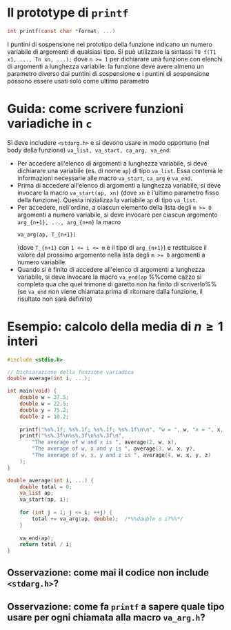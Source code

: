 # Il prototype di `printf`

```c
int printf(const char *format, ...)
```
I puntini di sospensione nel prototipo della funzione indicano un numero variabile di argomenti di qualsiasi tipo. Si può utilizzare la sintassi `T0 f(T1 x1, ..., Tn xn, ...);` dove `n >= 1` per dichiarare una funzione con elenchi di argomenti a lunghezza variabile: la funzione deve avere almeno un parametro diverso dai puntini di sospensione e i puntini di sospensione possono essere usati solo come ultimo parametro

# Guida: come scrivere funzioni variadiche in `c`

Si deve includere `<stdarg.h>` e si devono usare in modo opportuno (nel body della funzione) `va_list, va_start, ca_arg, va_end`:
- Per accedere all'elenco di argomenti a lunghezza variabile, si deve dichiarare una variabile (es. di nome `ap`) di tipo `va_list`. Essa conterrà le informazioni necessarie alle macro `va_start`, `ca_arg` e `va_end`.
- Prima di accedere all'elenco di argomenti a lunghezza variabile, si deve invocare la macro `va_start(ap, xn)` (dove `xn` è l'ultimo parametro fisso della funzione). Questa inizializza la variabile `ap` di tipo `va_list`.
- Per accedere, nell'ordine, a ciascun elemento della lista degli `m >= 0` argomenti a numero variabile, si deve invocare per ciascun argomento `arg_{n+1}, ..., arg_{n+m}` la macro
	```
	va_arg(ap, T_{n+1})
	```
	(dove `T_{n+1}` con `1 <= i <= m` è il tipo di `arg_{n+1}`) e restituisce il valore dal prossimo argomento nella lista degli `m >= 0` argomenti a numero variabile.
- Quando si è finito di accedere all'elenco di argomenti a lunghezza variabile, si deve invocare la macro `va_end(ap` %%come cazzo si completa qua che quel trimone di garetto non ha finito di scriverlo%% (se `va_end` non viene chiamata prima di ritornare dalla funzione, il risultato non sarà definito)

# Esempio: calcolo della media di $n \ge 1$ interi

```c
#include <stdio.h>

// Dichiarazione della funzione variadica
double average(int i, ...);

int main(void) {
	double w = 37.5;
	double w = 22.5;
	double y = 75.2;
	double z = 10.2;
	
	printf("%s%.1f; %s%.1f; %s%.1f; %s%.1f\n\n", "w = ", w, "x = ", x, "y = ", y, "z = ", z);
	printf("%s%.3f\n%s%.3f\n%s%.3f\n",
		"The average of w and x is ", average(2, w, x),
		"The average of w, x and y is ", average(3, w, x, y),
		"The average of w, x, y and z is ", average(4, w, x, y, z)
	);
}

double average(int i, ...) {
	double total = 0;
	va_list ap;
	va_start(ap, i);
	
	for (int j = 1; j <= i; ++j) {
		total += va_arg(ap, double);  /*%%double o i?%%*/
	}
	
	va_end(ap);
	return total / i;
}
```

## Osservazione: come mai il codice non include `<stdarg.h>`?

## Osservazione: come fa `printf` a sapere quale tipo usare per ogni chiamata alla macro `va_arg.h`?